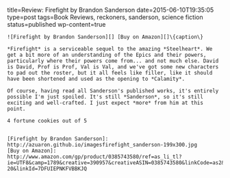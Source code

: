 title=Review: Firefight by Brandon Sanderson
date=2015-06-10T19:35:05
type=post
tags=Book Reviews, reckoners, sanderson, science fiction
status=published
wp-content=true
~~~~~~
![Firefight by Brandon Sanderson][] [Buy on Amazon][]\{caption\}

*Firefight* is a serviceable sequel to the amazing *Steelheart*. We get a bit more of an understanding of the Epics and their powers, particularly where their powers come from... and not much else. David is David, Prof is Prof, Val is Val, and we've got some new characters to pad out the roster, but it all feels like filler, like it should have been shortened and used as the opening to *Calamity*.

Of course, having read all Sanderson's published works, it's entirely possible I'm just spoiled. It's still *Sanderson*, so it's still exciting and well-crafted. I just expect *more* from him at this point.

4 fortune cookies out of 5


[Firefight by Brandon Sanderson]: http://azuaron.github.io/imagesfirefight_sanderson-199x300.jpg
[Buy on Amazon]: http://www.amazon.com/gp/product/0385743580/ref=as_li_tl?ie=UTF8&camp=1789&creative=390957&creativeASIN=0385743580&linkCode=as2&tag=thunwe-20&linkId=7DFUIEPNKFVBBKJQ

